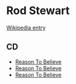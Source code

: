 # Rod Stewart

[Wikipedia entry](https://en.wikipedia.org/wiki/Rod_Stewart)

## CD

- [Reason To Believe](Reason_To_Believe-_The_Complete_Mercury_Studio_Recordings_Disc_1.md)
- [Reason To Believe](Reason_To_Believe-_The_Complete_Mercury_Studio_Recordings_Disc_2.md)
- [Reason To Believe](Reason_To_Believe-_The_Complete_Mercury_Studio_Recordings_Disc_3.md)
